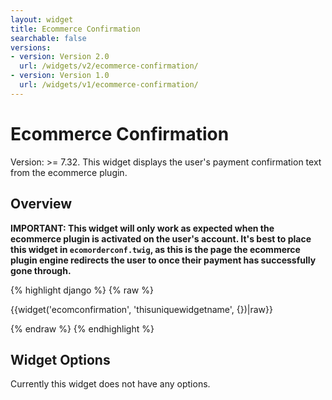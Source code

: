 ```yaml
---
layout: widget
title: Ecommerce Confirmation
searchable: false
versions:
- version: Version 2.0
  url: /widgets/v2/ecommerce-confirmation/
- version: Version 1.0
  url: /widgets/v1/ecommerce-confirmation/
---
```


# Ecommerce Confirmation

Version: >= 7.32. This widget displays the user's payment confirmation text from the ecommerce plugin.

## Overview

**IMPORTANT: This widget will only work as expected when the ecommerce plugin is activated on the user's account. It's best to place this widget in ```ecomorderconf.twig```, as this is the page the ecommerce plugin engine redirects the user to once their payment has successfully gone through.**

{% highlight django %}
{% raw %}

  {{widget('ecomconfirmation', 'thisuniquewidgetname', {})|raw}}

{% endraw %}
{% endhighlight %}

## Widget Options

Currently this widget does not have any options.

